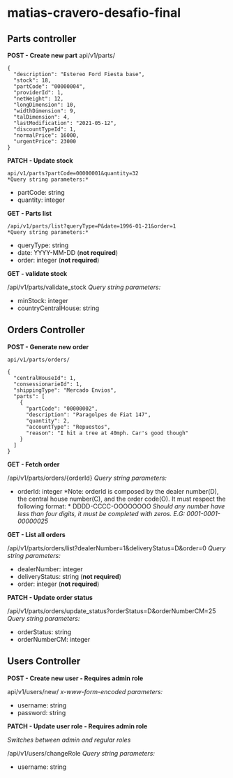 # matias-cravero-desafio-final
## Parts controller
**POST - Create new part**
api/v1/parts/
```
{
  "description": "Estereo Ford Fiesta base",
  "stock": 18,
  "partCode": "00000004",
  "providerId": 1,
  "netWeight": 12,
  "longDimension": 10,
  "widthDimension": 9,
  "talDimension": 4,
  "lastModification": "2021-05-12",
  "discountTypeId": 1,
  "normalPrice": 16000,
  "urgentPrice": 23000
}
```

**PATCH - Update stock**

	api/v1/parts?partCode=00000001&quantity=32
	*Query string parameters:*
- partCode: string
- quantity: integer

**GET - Parts list**

	/api/v1/parts/list?queryType=P&date=1996-01-21&order=1
	*Query string parameters:*
- queryType: string
- date: YYYY-MM-DD (**not required**)
- order: integer (**not required**)

**GET - validate stock**

/api/v1/parts/validate_stock
*Query string parameters:*
- minStock: integer
- countryCentralHouse: string

## Orders Controller

**POST - Generate new order**

	api/v1/parts/orders/
```
{
  "centralHouseId": 1,
  "consessionarieId": 1,
  "shippingType": "Mercado Envios",
  "parts": [
    {
      "partCode": "00000002",
      "description": "Paragolpes de Fiat 147",
      "quantity": 2,
      "accountType": "Repuestos",
      "reason": "I hit a tree at 40mph. Car's good though"
    }
  ]
}
```
**GET - Fetch order**

​/api​/v1​/parts​/orders​/{orderId}
*Query string parameters:*
- orderId: integer
  *Note: orderId is composed by the dealer number(D), the central house number(C), and the order code(O). It must respect the following format: *
  DDDD-CCCC-OOOOOOOO
  *Should any number have less than four digits, it must be completed with zeros. E.G: 0001-0001-00000025*

**GET - List all orders**

/api/v1/parts/orders/list?dealerNumber=1&deliveryStatus=D&order=0
*Query string parameters:*
- dealerNumber: integer
- deliveryStatus: string (**not required**)
- order: integer (**not required**)

**PATCH - Update order status**

/api/v1/parts/orders/update_status?orderStatus=D&orderNumberCM=25
*Query string parameters:*
- orderStatus: string
- orderNumberCM: integer

## Users Controller

**POST - Create new user - Requires admin role**

api/v1/users/new/
*x-www-form-encoded parameters:*
- username: string
- password: string

**PATCH - Update user role - Requires admin role**

_Switches between admin and regular roles_

/api/v1/users/changeRole
*Query string parameters:*
- username: string